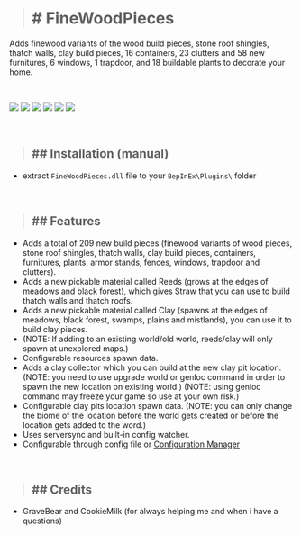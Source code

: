 ># <b># FineWoodPieces</b>

Adds finewood variants of the wood build pieces, stone roof shingles, thatch walls, clay build pieces, 16 containers, 23 clutters and 58 new furnitures, 6 windows, 1 trapdoor, and 18 buildable plants to decorate your home.

<br/>

![](https://i.ibb.co/mbtT9Yj/ssn1.png)
![](https://i.ibb.co/Z1TZLt3/ssn2.png)
![](https://i.ibb.co/mSxffnT/ssn3.png)
![](https://i.ibb.co/zHC0mV3/ss5.png)
![](https://i.ibb.co/xJvV38M/ss6.png)
![](https://i.ibb.co/wBMcnSq/ss7.png)

<br/>

>## ## Installation (manual)

- extract `FineWoodPieces.dll` file to your `BepInEx\Plugins\` folder

<br/>

>## ## Features

- Adds a total of 209 new build pieces (finewood variants of wood pieces, stone roof shingles, thatch walls, clay build pieces, containers, furnitures, plants, armor stands, fences, windows, trapdoor and clutters).
- Adds a new pickable material called Reeds (grows at the edges of meadows and black forest), which gives Straw that you can use to build thatch walls and thatch roofs.
- Adds a new pickable material called Clay (spawns at the edges of meadows, black forest, swamps, plains and mistlands), you can use it to build clay pieces.
- (NOTE: If adding to an existing world/old world, reeds/clay will only spawn at unexplored maps.)
- Configurable resources spawn data.
- Adds a clay collector which you can build at the new clay pit location. (NOTE: you need to use upgrade world or genloc command in order to spawn the new location on existing world.)
(NOTE: using genloc command may freeze your game so use at your own risk.)
- Configurable clay pits location spawn data. (NOTE: you can only change the biome of the location before the world gets created or before the location gets added to the word.)
- Uses serversync and built-in config watcher.
- Configurable through config file or [Configuration Manager](https://valheim.thunderstore.io/package/Azumatt/Official_BepInEx_ConfigurationManager/)

<br/>

>## ## Credits
- GraveBear and CookieMilk (for always helping me and when i have a questions)
